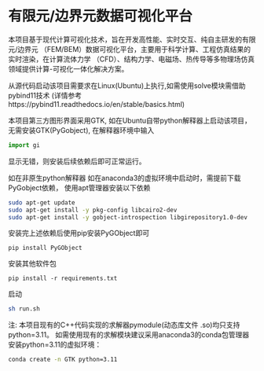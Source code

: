 # 有限元/边界元数据可视化平台 

本项⽬基于现代计算可视化技术，旨在开发⾼性能、实时交互、纯⾃主研发的有限元/边界元
（FEM/BEM）数据可视化平台，主要用于科学计算、工程仿真结果的实时渲染，在计算流体⼒学
（CFD）、结构⼒学、电磁场、热传导等多物理场仿真领域提供计算-可视化⼀体化解决⽅案。



从源代码启动该项目需要求在Linux(Ubuntu)上执行,如需使用solve模块需借助pybind11技术
 (详情参考https://pybind11.readthedocs.io/en/stable/basics.html)

本项目第三方图形界面采用GTK, 如在Ubuntu自带python解释器上启动该项目，无需安装GTK(PyGobject), 
在解释器环境中输入

```python
import gi
```

显示无错，则安装后续依赖后即可正常运行。

如在非原生python解释器 如在anaconda3的虚拟环境中启动时，需提前下载PyGobject依赖，
使用apt管理器安装以下依赖

```bash
sudo apt-get update
sudo apt-get install -y pkg-config libcairo2-dev
sudo apt-get install -y gobject-introspection libgirepository1.0-dev
```

安装完上述依赖后使用pip安装PyGObject即可

```shell
pip install PyGObject
```

安装其他软件包

```shell
pip install -r requirements.txt
```

启动

```bash
sh run.sh
```



注: 本项目现有的C++代码实现的求解器pymodule(动态库文件 .so)均只支持python=3.11。
如需使用现有的求解模块建议采用anaconda3的conda包管理器安装python=3.11的虚拟环境：

```bash
conda create -n GTK python=3.11
```
